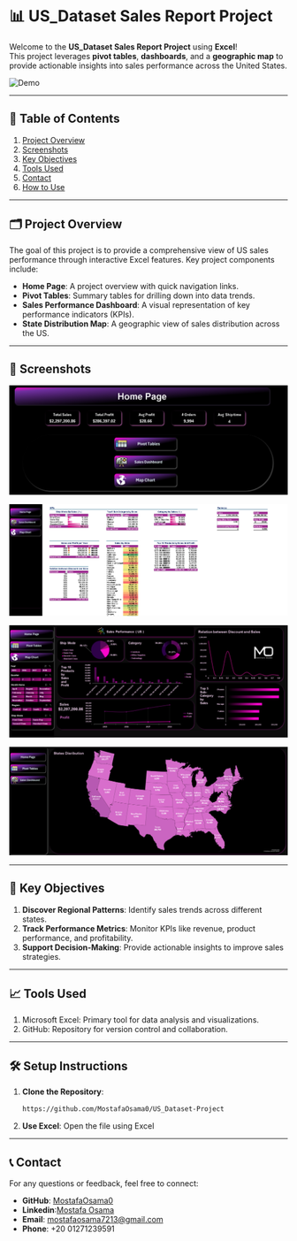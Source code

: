 # 📊 US_Dataset Sales Report Project  
Welcome to the **US_Dataset Sales Report Project** using **Excel**!  
This project leverages **pivot tables**, **dashboards**, and a **geographic map** to provide actionable insights into sales performance across the United States.  

![Demo](https://github.com/MostafaOsama0/US_Dataset-Project/blob/main/US_DataSet.gif)  

---

## 📑 Table of Contents
1. [Project Overview](#-project-overview)
2. [Screenshots](#-screenshots)
3. [Key Objectives](#-key-objectives)
4. [Tools Used](#-tools-used)
5. [Contact](#-contact)
6. [How to Use](#%EF%B8%8F-how-to-use)

---

## 🗂️ Project Overview  
The goal of this project is to provide a comprehensive view of US sales performance through interactive Excel features. Key project components include:  

- **Home Page**: A project overview with quick navigation links.  
- **Pivot Tables**: Summary tables for drilling down into data trends.  
- **Sales Performance Dashboard**: A visual representation of key performance indicators (KPIs).  
- **State Distribution Map**: A geographic view of sales distribution across the US.

---

## 📌 Screenshots
![ 🏠 Home Page ](https://github.com/MostafaOsama0/US_Dataset-Project/blob/main/Images/Screenshot%202024-10-15%20144845.png)

![📊 Pivot Tables](https://github.com/MostafaOsama0/US_Dataset-Project/blob/main/Images/Screenshot%202024-10-15%20144944.png)

![📈 Sales Performance Dashboard](https://github.com/MostafaOsama0/US_Dataset-Project/blob/main/Images/US_DataSet%20Dashboard.png)

![🗺️ State Distribution Map](https://github.com/MostafaOsama0/US_Dataset-Project/blob/main/Images/Screenshot%202024-10-15%20145034.png)

---
## 🎯 Key Objectives  

1. **Discover Regional Patterns**: Identify sales trends across different states.  
2. **Track Performance Metrics**: Monitor KPIs like revenue, product performance, and profitability.  
3. **Support Decision-Making**: Provide actionable insights to improve sales strategies.

---
## 📈 Tools Used
1. Microsoft Excel: Primary tool for data analysis and visualizations.
2. GitHub: Repository for version control and collaboration.

---
## 🛠️ **Setup Instructions**  
1. **Clone the Repository**:  
   ```bash
   https://github.com/MostafaOsama0/US_Dataset-Project
2. **Use Excel**: Open the file using Excel

---
## 📞 Contact  
For any questions or feedback, feel free to connect:
- **GitHub**: [MostafaOsama0](https://github.com/MostafaOsama0)
- **Linkedin**:[Mostafa Osama](https://www.linkedin.com/in/mustafaosama0)
- **Email**: mostafaosama7213@gmail.com
- **Phone**: +20 01271239591


